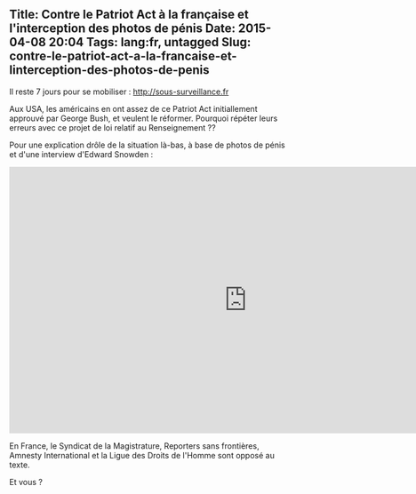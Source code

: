 Title: Contre le Patriot Act à la française et l'interception des photos de pénis
Date: 2015-04-08 20:04
Tags: lang:fr, untagged
Slug: contre-le-patriot-act-a-la-francaise-et-linterception-des-photos-de-penis
---
Il reste 7 jours pour se mobiliser :
http://sous-surveillance.fr

Aux USA, les américains en ont assez de ce Patriot Act initiallement approuvé par George Bush, et veulent le réformer. Pourquoi répéter leurs erreurs avec ce projet de loi relatif au Renseignement ??

Pour une explication drôle de la situation là-bas, à base de photos de pénis et d'une interview d'Edward Snowden :
<iframe width="853" height="480" src="https://www.youtube.com/embed/XEVlyP4_11M" frameborder="0" allowfullscreen></iframe>
<br>

En France, le Syndicat de la Magistrature, Reporters sans frontières, Amnesty International et la Ligue des Droits de l'Homme sont opposé au texte.

Et vous ?